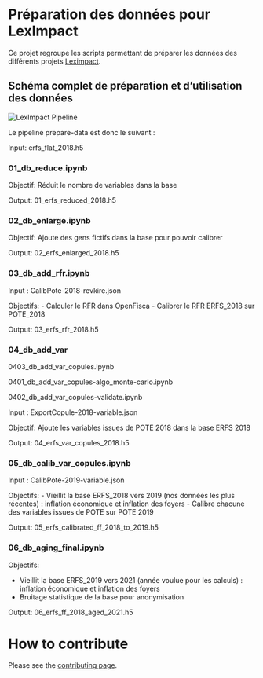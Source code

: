 
# Préparation des données pour LexImpact

<!-- WARNING: THIS FILE WAS AUTOGENERATED! DO NOT EDIT! -->

Ce projet regroupe les scripts permettant de préparer les données des
différents projets [Leximpact](https://leximpact.an.fr).

## Schéma complet de préparation et d’utilisation des données

![LexImpact Pipeline](schemas/leximpact_pipeline.png)

Le pipeline prepare-data est donc le suivant :

Input: erfs_flat_2018.h5

### 01_db_reduce.ipynb

Objectif: Réduit le nombre de variables dans la base

Output: 01_erfs_reduced_2018.h5

### 02_db_enlarge.ipynb

Objectif: Ajoute des gens fictifs dans la base pour pouvoir calibrer

Output: 02_erfs_enlarged_2018.h5

### 03_db_add_rfr.ipynb

Input : CalibPote-2018-revkire.json

Objectifs: - Calculer le RFR dans OpenFisca - Calibrer le RFR ERFS_2018
sur POTE_2018

Output: 03_erfs_rfr_2018.h5

### 04_db_add_var

0403_db_add_var_copules.ipynb

0401_db_add_var_copules-algo_monte-carlo.ipynb

0402_db_add_var_copules-validate.ipynb

Input : ExportCopule-2018-variable.json

Objectif: Ajoute les variables issues de POTE 2018 dans la base ERFS
2018

Output: 04_erfs_var_copules_2018.h5

### 05_db_calib_var_copules.ipynb

Input : CalibPote-2019-variable.json

Objectifs: - Vieillit la base ERFS_2018 vers 2019 (nos données les plus
récentes) : inflation économique et inflation des foyers - Calibre
chacune des variables issues de POTE sur POTE 2019

Output: 05_erfs_calibrated_ff_2018_to_2019.h5

### 06_db_aging_final.ipynb

Objectifs:

-   Vieillit la base ERFS_2019 vers 2021 (année voulue pour les calculs)
    : inflation économique et inflation des foyers
-   Bruitage statistique de la base pour anonymisation

Output: 06_erfs_ff_2018_aged_2021.h5

# How to contribute

Please see the [contributing
page](https://documentation.leximpact.dev/leximpact_prepare_data/contributing).
